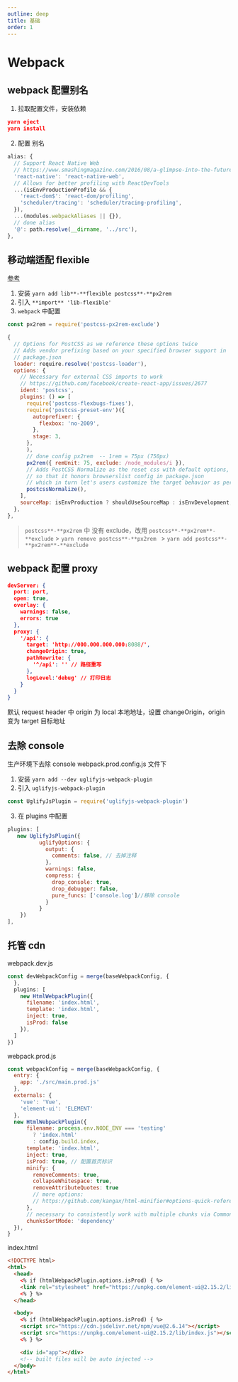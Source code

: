 ```yaml
---
outline: deep
title: 基础
order: 1
---
```


# Webpack

## webpack 配置别名

1. 拉取配置文件，安装依赖

```json
yarn eject
yarn install
```

2. 配置 别名

```javascript
alias: {
  // Support React Native Web
  // https://www.smashingmagazine.com/2016/08/a-glimpse-into-the-future-with-react-native-for-we
  'react-native': 'react-native-web',
  // Allows for better profiling with ReactDevTools
  ...(isEnvProductionProfile && {
    'react-dom$': 'react-dom/profiling',
    'scheduler/tracing': 'scheduler/tracing-profiling',
  }),
  ...(modules.webpackAliases || {}),
  // done alias
  '@': path.resolve(__dirname, '../src'),
},
```

## 移动端适配 flexible

[参考](https://zhuanlan.zhihu.com/p/148529375)

1. 安装 `yarn add lib**-**flexible postcss**-**px2rem`
2. 引入 `**import** 'lib-flexible'`
3. `webpack` 中配置

```javascript
const px2rem = require('postcss-px2rem-exclude')
```

```javascript
{
  // Options for PostCSS as we reference these options twice
  // Adds vendor prefixing based on your specified browser support in
  // package.json
  loader: require.resolve('postcss-loader'),
  options: {
    // Necessary for external CSS imports to work
    // https://github.com/facebook/create-react-app/issues/2677
    ident: 'postcss',
    plugins: () => [
      require('postcss-flexbugs-fixes'),
      require('postcss-preset-env')({
        autoprefixer: {
          flexbox: 'no-2009',
        },
        stage: 3,
      },
      ),
      // done config px2rem  -- 1rem = 75px (750px)
      px2rem({ remUnit: 75, exclude: /node_modules/i }),
      // Adds PostCSS Normalize as the reset css with default options,
      // so that it honors browserslist config in package.json
      // which in turn let's users customize the target behavior as per their needs.
      postcssNormalize(),
    ],
    sourceMap: isEnvProduction ? shouldUseSourceMap : isEnvDevelopment,
  },
},
```

> `postcss**-**px2rem` 中 没有 exclude，改用 `postcss**-**px2rem**-**exclude` > `yarn remove postcss**-**px2rem ` > `yarn add postcss**-**px2rem**-**exclude`

## webpack 配置 proxy

```json
devServer: {
  port: port,
  open: true,
  overlay: {
    warnings: false,
    errors: true
  },
  proxy: {
    '/api': {
      target: 'http://000.000.000.000:8088/',
      changeOrigin: true,
      pathRewrite: {
        '^/api': '' // 路径重写
      },
      logLevel:'debug' // 打印日志
    }
  }
}
```

默认 request header 中 origin 为 local 本地地址，设置 changeOrigin，origin 变为 target 目标地址

## 去除 console

生产环境下去除 console
webpack.prod.config.js 文件下

1. 安装 `yarn add --dev uglifyjs-webpack-plugin`
2. 引入 `uglifyjs-webpack-plugin`

```javascript
const UglifyJsPlugin = require('uglifyjs-webpack-plugin')
```

3. 在 plugins 中配置

```javascript
plugins: [
   new UglifyJsPlugin({
          uglifyOptions: {
            output: {
              comments: false, // 去掉注释
            },
            warnings: false,
            compress: {
              drop_console: true,
              drop_debugger: false,
              pure_funcs: ['console.log']//移除 console
            }
          }
    })
],
```

## 托管 cdn

webpack.dev.js

```javascript
const devWebpackConfig = merge(baseWebpackConfig, {
  },
  plugins: [
    new HtmlWebpackPlugin({
      filename: 'index.html',
      template: 'index.html',
      inject: true,
      isProd: false
    }),
  ]
})
```

webpack.prod.js

```javascript
const webpackConfig = merge(baseWebpackConfig, {
  entry: {
    app: './src/main.prod.js'
  },
  externals: {
    'vue': 'Vue',
    'element-ui': 'ELEMENT'
  },
  new HtmlWebpackPlugin({
      filename: process.env.NODE_ENV === 'testing'
        ? 'index.html'
        : config.build.index,
      template: 'index.html',
      inject: true,
      isProd: true, // 配置首页标识
      minify: {
        removeComments: true,
        collapseWhitespace: true,
        removeAttributeQuotes: true
        // more options:
        // https://github.com/kangax/html-minifier#options-quick-reference
      },
      // necessary to consistently work with multiple chunks via CommonsChunkPlugin
      chunksSortMode: 'dependency'
  }),
}
```

index.html

```html
<!DOCTYPE html>
<html>
  <head>
    <% if (htmlWebpackPlugin.options.isProd) { %>
    <link rel="stylesheet" href="https://unpkg.com/element-ui@2.15.2/lib/theme-chalk/index.css" />
    <% } %>
  </head>

  <body>
    <% if (htmlWebpackPlugin.options.isProd) { %>
    <script src="https://cdn.jsdelivr.net/npm/vue@2.6.14"></script>
    <script src="https://unpkg.com/element-ui@2.15.2/lib/index.js"></script>
    <% } %>

    <div id="app"></div>
    <!-- built files will be auto injected -->
  </body>
</html>
```

##
